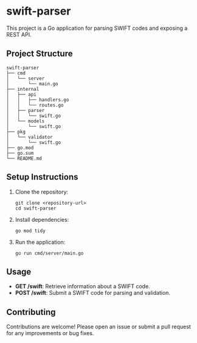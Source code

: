 # swift-parser

This project is a Go application for parsing SWIFT codes and exposing a REST API.

## Project Structure

```
swift-parser
├── cmd
│   └── server
│       └── main.go
├── internal
│   ├── api
│   │   ├── handlers.go
│   │   └── routes.go
│   ├── parser
│   │   └── swift.go
│   └── models
│       └── swift.go
├── pkg
│   └── validator
│       └── swift.go
├── go.mod
├── go.sum
└── README.md
```

## Setup Instructions

1. Clone the repository:
   ```
   git clone <repository-url>
   cd swift-parser
   ```

2. Install dependencies:
   ```
   go mod tidy
   ```

3. Run the application:
   ```
   go run cmd/server/main.go
   ```

## Usage

- **GET /swift**: Retrieve information about a SWIFT code.
- **POST /swift**: Submit a SWIFT code for parsing and validation.

## Contributing

Contributions are welcome! Please open an issue or submit a pull request for any improvements or bug fixes.